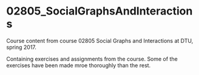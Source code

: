# 02805_SocialGraphsAndInteractions
Course content from course 02805 Social Graphs and Interactions at DTU, spring 2017.

Containing exercises and assignments from the course. Some of the exercises have been made mroe thoroughly than the rest. 

